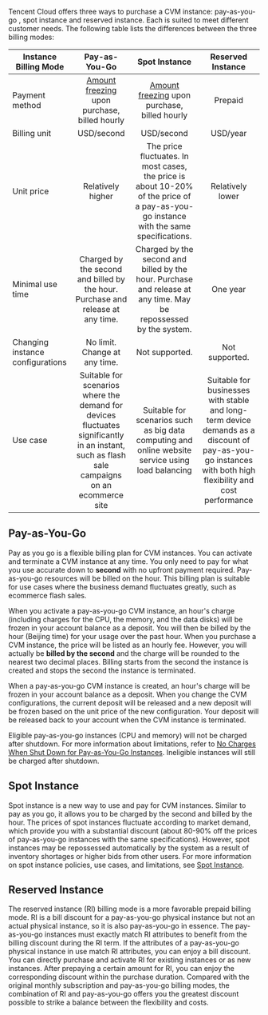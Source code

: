 Tencent Cloud offers three ways to purchase a CVM instance: pay-as-you-go , spot instance and reserved instance. Each is suited to meet different customer needs.
The following table lists the differences between the three billing modes:

| Instance Billing Mode  | Pay-as-You-Go | Spot Instance | Reserved Instance |
|---------|:---------:|:---------:|:---------:|
| Payment method  | [Amount freezing](https://intl.cloud.tencent.com/document/product/555/12039) upon purchase, billed hourly | [Amount freezing](https://intl.cloud.tencent.com/document/product/555/12039) upon purchase, billed hourly | Prepaid |
| Billing unit  | USD/second | USD/second | USD/year |
| Unit price | Relatively higher | The price fluctuates. In most cases, the price is about 10-20% of the price of a pay-as-you-go instance with the same specifications. | Relatively lower |
| Minimal use time | Charged by the second and billed by the hour. Purchase and release at any time. | Charged by the second and billed by the hour. Purchase and release at any time. May be repossessed by the system. | One year |
| Changing instance configurations | No limit. Change at any time. | Not supported. | Not supported. |
| Use case | Suitable for scenarios where the demand for devices fluctuates significantly in an instant, such as flash sale campaigns on an ecommerce site | Suitable for scenarios such as big data computing and online website service using load balancing | Suitable for businesses with stable and long-term device demands as a discount of pay-as-you-go instances with both high flexibility and cost performance |



## Pay-as-You-Go

Pay as you go is a flexible billing plan for CVM instances. You can activate and terminate a CVM instance at any time. You only need to pay for what you use accurate down to **second** with no upfront payment required. Pay-as-you-go resources will be billed on the hour. This billing plan is suitable for use cases where the business demand fluctuates greatly, such as ecommerce flash sales.

When you activate a pay-as-you-go CVM instance, an hour's charge (including charges for the CPU, the memory, and the data disks) will be frozen in your account balance as a deposit. You will then be billed by the hour (Beijing time) for your usage over the past hour. When you purchase a CVM instance, the price will be listed as an hourly fee. However, you will actually be **billed by the second** and the charge will be rounded to the nearest two decimal places. Billing starts from the second the instance is created and stops the second the instance is terminated.

When a pay-as-you-go CVM instance is created, an hour's charge will be frozen in your account balance as a deposit. When you change the CVM configurations, the current deposit will be released and a new deposit will be frozen based on the unit price of the new configuration. Your deposit will be released back to your account when the CVM instance is terminated.

Eligible pay-as-you-go instances (CPU and memory) will not be charged after shutdown. For more information about limitations, refer to [No Charges When Shut Down for Pay-as-You-Go Instances](https://intl.cloud.tencent.com/document/product/213/19918). Ineligible instances will still be charged after shutdown.

## Spot Instance

Spot instance is a new way to use and pay for CVM instances. Similar to pay as you go, it allows you to be charged by the second and billed by the hour. The prices of spot instances fluctuate according to market demand, which provide you with a substantial discount (about 80-90% off the prices of pay-as-you-go instances with the same specifications). However, spot instances may be repossessed automatically by the system as a result of inventory shortages or higher bids from other users.
For more information on spot instance policies, use cases, and limitations, see [Spot Instance](https://intl.cloud.tencent.com/document/product/213/17816).

## Reserved Instance

The reserved instance (RI) billing mode is a more favorable prepaid billing mode. RI is a bill discount for a pay-as-you-go physical instance but not an actual physical instance, so it is also pay-as-you-go in essence. The pay-as-you-go instances must exactly match RI attributes to benefit from the billing discount during the RI term.
If the attributes of a pay-as-you-go physical instance in use match RI attributes, you can enjoy a bill discount. You can directly purchase and activate RI for existing instances or as new instances.
After prepaying a certain amount for RI, you can enjoy the corresponding discount within the purchase duration. Compared with the original monthly subscription and pay-as-you-go billing modes, the combination of RI and pay-as-you-go offers you the greatest discount possible to strike a balance between the flexibility and costs.
